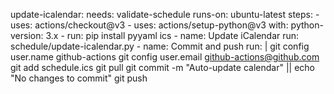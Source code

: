   update-icalendar:
    needs: validate-schedule
    runs-on: ubuntu-latest
    steps:
      - uses: actions/checkout@v3
      - uses: actions/setup-python@v3
        with:
          python-version: 3.x
      - run: pip install pyyaml ics
      - name: Update iCalendar
        run: schedule/update-icalendar.py
      - name: Commit and push
        run: |
          git config user.name github-actions
          git config user.email github-actions@github.com
          git add schedule.ics
          git pull
          git commit -m "Auto-update calendar" || echo "No changes to commit"
          git push
